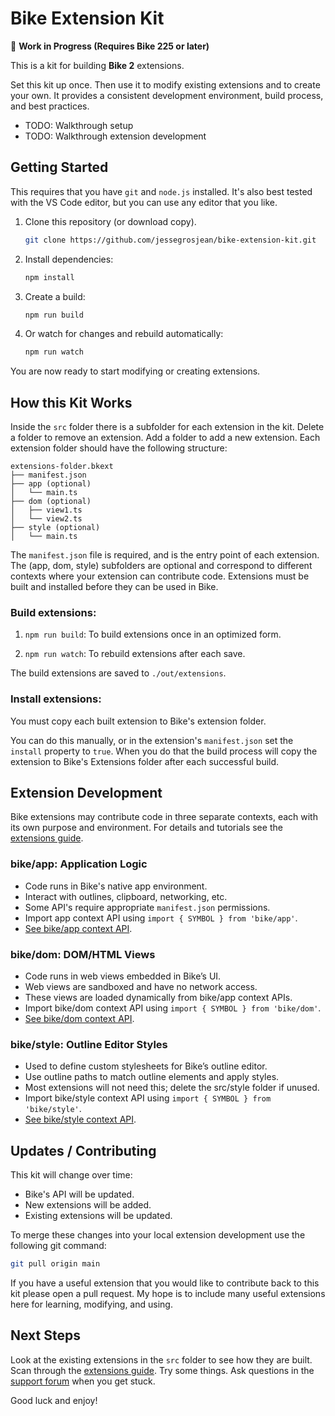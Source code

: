 # Bike Extension Kit

🚧 **Work in Progress (Requires Bike 225 or later)**

This is a kit for building **Bike 2** extensions.

Set this kit up once. Then use it to modify existing extensions and to create
your own. It provides a consistent development environment, build process, and
best practices.

- TODO: Walkthrough setup
- TODO: Walkthrough extension development

## Getting Started

This requires that you have `git` and `node.js` installed. It's also best tested
with the VS Code editor, but you can use any editor that you like.

1. Clone this repository (or download copy).

   ```sh
   git clone https://github.com/jessegrosjean/bike-extension-kit.git
   ```

2. Install dependencies:

   ```sh
   npm install
   ```

3. Create a build:

   ```sh
   npm run build
   ```

4. Or watch for changes and rebuild automatically:
   ```sh
   npm run watch
   ```

You are now ready to start modifying or creating extensions.

## How this Kit Works

Inside the `src` folder there is a subfolder for each extension in the kit.
Delete a folder to remove an extension. Add a folder to add a new extension.
Each extension folder should have the following structure:

```
extensions-folder.bkext
├── manifest.json
├── app (optional)
│   └── main.ts
├── dom (optional)
│   ├── view1.ts
│   └── view2.ts
├── style (optional)
│   └── main.ts
```

The `manifest.json` file is required, and is the entry point of each extension.
The (app, dom, style) subfolders are optional and correspond to different
contexts where your extension can contribute code. Extensions must be built and
installed before they can be used in Bike.

### Build extensions:

1. `npm run build`: To build extensions once in an optimized form.

2. `npm run watch`: To rebuild extensions after each save.

The build extensions are saved to `./out/extensions`.

### Install extensions:

You must copy each built extension to Bike's extension folder.

You can do this manually, or in the extension's `manifest.json` set the
`install` property to `true`. When you do that the build process will copy the
extension to Bike's Extensions folder after each successful build.

## Extension Development

Bike extensions may contribute code in three separate contexts, each with its
own purpose and environment. For details and tutorials see the [extensions
guide](https://bikeguide.hogbaysoftware.com/bike-2-preview/customizing-bike/creating-extensions).

### bike/app: Application Logic

- Code runs in Bike's native app environment.
- Interact with outlines, clipboard, networking, etc.
- Some API's require appropriate `manifest.json` permissions.
- Import app context API using `import { SYMBOL } from 'bike/app'`.
- [See bike/app context API](https://github.com/jessegrosjean/bike-extension-kit/tree/main/api/app).

### bike/dom: DOM/HTML Views

- Code runs in web views embedded in Bike’s UI.
- Web views are sandboxed and have no network access.
- These views are loaded dynamically from bike/app context APIs.
- Import bike/dom context API using `import { SYMBOL } from 'bike/dom'`.
- [See bike/dom context API](https://github.com/jessegrosjean/bike-extension-kit/tree/main/api/dom).

### bike/style: Outline Editor Styles

- Used to define custom stylesheets for Bike’s outline editor.
- Use outline paths to match outline elements and apply styles.
- Most extensions will not need this; delete the src/style folder if unused.
- Import bike/style context API using `import { SYMBOL } from 'bike/style'`.
- [See bike/style context API](https://github.com/jessegrosjean/bike-extension-kit/tree/main/api/style).

## Updates / Contributing

This kit will change over time:

- Bike's API will be updated.
- New extensions will be added.
- Existing extensions will be updated.

To merge these changes into your local extension development use the following
git command:

```sh
git pull origin main
```

If you have a useful extension that you would like to contribute back to this
kit please open a pull request. My hope is to include many useful extensions
here for learning, modifying, and using.

## Next Steps

Look at the existing extensions in the `src` folder to see how they are built.
Scan through the [extensions
guide](https://bikeguide.hogbaysoftware.com/bike-2-preview/customizing-bike/creating-extensions).
Try some things. Ask questions in the [support
forum](https://support.hogbaysoftware.com/c/bike/22) when you get stuck.

Good luck and enjoy!
